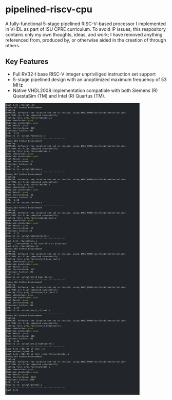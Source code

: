 # pipelined-riscv-cpu
A fully-functional 5-stage pipelined RISC-V–based processor I implemented in VHDL as part of ISU CPRE curriculum. To avoid IP issues, this respository contains only my own thoughts, ideas, and work; I have removed anything referenced from, produced by, or otherwise aided in the creation of through others.

## Key Features
- Full RV32-I base RISC-V integer unpriviliged instruction set support
- 5-stage pipelined design with an unoptimized maximum frequency of 53 MHz
- Native VHDL2008 implementation compatible with both Siemens (R) QuestaSim (TM) and Intel (R) Quartus (TM).

![hw_all_tests_passing_on_VDI](hw_all_tests_passing_on_VDI.png)
